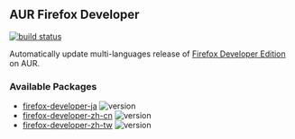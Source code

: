 ## AUR Firefox Developer

[![build status](https://travis-ci.org/jat001/aur-firefox-developer.svg)](https://travis-ci.org/jat001/aur-firefox-developer)

Automatically update multi-languages release of [Firefox Developer Edition](https://www.mozilla.org/firefox/developer/) on AUR.

### Available Packages

* [firefox-developer-ja](https://aur.archlinux.org/packages/firefox-developer-ja/) ![version](http://badge.kloud51.com/aur/v/firefox-developer-ja.svg)
* [firefox-developer-zh-cn](https://aur.archlinux.org/packages/firefox-developer-zh-cn/) ![version](http://badge.kloud51.com/aur/v/firefox-developer-ja.svg)
* [firefox-developer-zh-tw](https://aur.archlinux.org/packages/firefox-developer-zh-tw/) ![version](http://badge.kloud51.com/aur/v/firefox-developer-ja.svg)

